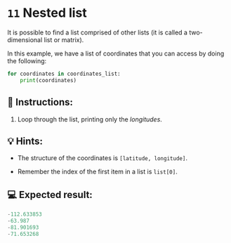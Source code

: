 # `11` Nested list

It is possible to find a list comprised of other lists (it is called a two-dimensional list or matrix).

In this example, we have a list of coordinates that you can access by doing the following:

```py
for coordinates in coordinates_list:
    print(coordinates)
```

## 📝 Instructions:

1. Loop through the list, printing only the *longitudes*.

## 💡 Hints:

+ The structure of the coordinates is `[latitude, longitude]`.

+ Remember the index of the first item in a list is `list[0]`.

## 💻 Expected result:

```py
-112.633853
-63.987
-81.901693
-71.653268
```

